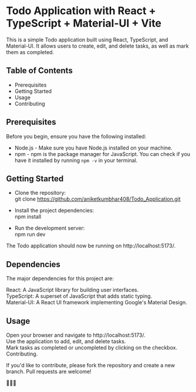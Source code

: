 # Todo Application with React + TypeScript + Material-UI + Vite

This is a simple Todo application built using React, TypeScript, and Material-UI. It allows users to create, edit, and delete tasks, as well as mark them as completed.

## Table of Contents
- Prerequisites
- Getting Started
- Usage
- Contributing


## Prerequisites
Before you begin, ensure you have the following installed:

- Node.js - Make sure you have Node.js installed on your machine.
- npm - npm is the package manager for JavaScript. You can check if you have it installed by running `npm -v` in your terminal.

## Getting Started

- Clone the repository:\
  git clone https://github.com/aniketkumbhar408/Todo_Application.git

- Install the project dependencies:\
  npm install

- Run the development server:\
  npm run dev

The Todo application should now be running on http://localhost:5173/.

## Dependencies

The major dependencies for this project are:

React: A JavaScript library for building user interfaces.\
TypeScript: A superset of JavaScript that adds static typing.\
Material-UI: A React UI framework implementing Google's Material Design.

## Usage
Open your browser and navigate to http://localhost:5173/.\
Use the application to add, edit, and delete tasks.\
Mark tasks as completed or uncompleted by clicking on the checkbox.
Contributing.

If you'd like to contribute, please fork the repository and create a new branch. Pull requests are welcome!

🚀🚀🚀
